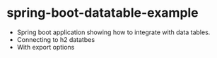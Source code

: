 # spring-boot-datatable-example
- Spring boot application showing how to integrate with data tables.
- Connecting to h2 datatbes
- With export options
